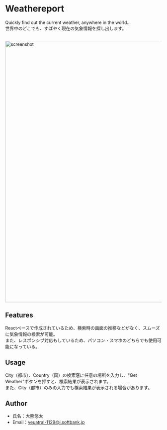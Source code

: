 # Weathereport

Quickly find out the current weather, anywhere in the world...<br />
世界中のどこでも、すばやく現在の気象情報を探し出します。

<br/>

<img width="840" alt="screenshot" src="https://user-images.githubusercontent.com/39920490/73659960-9bdd2e00-46da-11ea-8b1f-6fc896b50ed5.png">


## Features

Reactベースで作成されているため、検索時の画面の推移などがなく、スムーズに気象情報の検索が可能。<br />
また、レスポンシブ対応もしているため、パソコン・スマホのどちらでも使用可能になっている。

## Usage

City（都市）、Country（国）の検索窓に任意の場所を入力し、"Get Weather"ボタンを押すと、検索結果が表示されます。<br />
また、City（都市）のみの入力でも検索結果が表示される場合があります。

## Author

* 氏名：大熊悠太<br />
* Email：yeuatral-1129@i.softbank.jp

